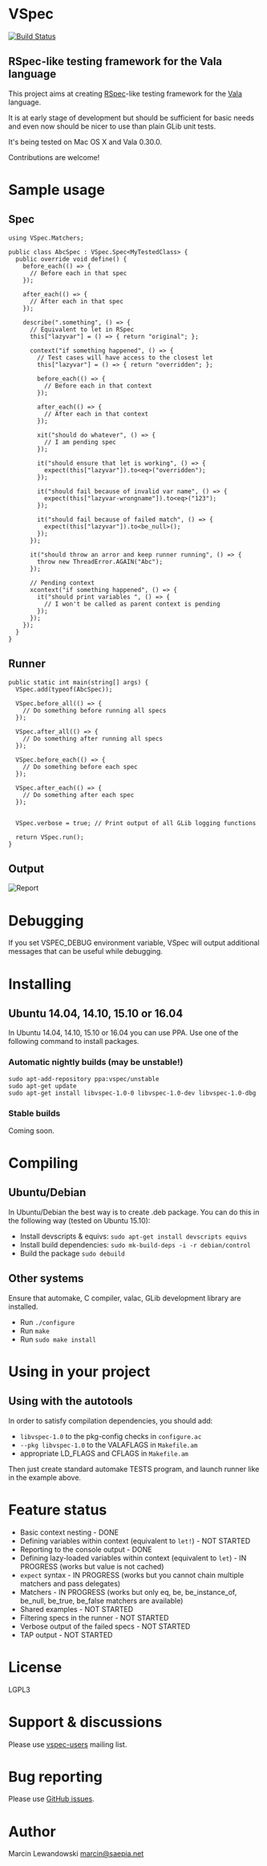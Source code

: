 # VSpec

[![Build Status](https://img.shields.io/shippable/56ca25001895ca4474772627.svg)](https://app.shippable.com/projects/56ca25001895ca4474772627)

## RSpec-like testing framework for the Vala language

This project aims at creating [RSpec](http://rspec.info)-like testing framework for the
[Vala](http://live.gnome.org/Vala) language.

It is at early stage of development but should be sufficient for basic needs
and even now should be nicer to use than plain GLib unit tests.

It's being tested on Mac OS X and Vala 0.30.0.

Contributions are welcome!

# Sample usage

## Spec

```vala
using VSpec.Matchers;

public class AbcSpec : VSpec.Spec<MyTestedClass> {
  public override void define() {
    before_each(() => {
      // Before each in that spec
    });

    after_each(() => {
      // After each in that spec
    });

    describe(".something", () => {
      // Equivalent to let in RSpec
      this["lazyvar"] = () => { return "original"; };

      context("if something happened", () => {
        // Test cases will have access to the closest let
        this["lazyvar"] = () => { return "overridden"; };

        before_each(() => {
          // Before each in that context
        });

        after_each(() => {
          // After each in that context
        });

        xit("should do whatever", () => {
          // I am pending spec
        });

        it("should ensure that let is working", () => {
          expect(this["lazyvar"]).to<eq>("overridden");
        });

        it("should fail because of invalid var name", () => {
          expect(this["lazyvar-wrongname"]).to<eq>("123");
        });

        it("should fail because of failed match", () => {
          expect(this["lazyvar"]).to<be_null>();
        });
      });

      it("should throw an arror and keep runner running", () => {
        throw new ThreadError.AGAIN("Abc");
      });

      // Pending context
      xcontext("if something happened", () => {
        it("should print variables ", () => {
          // I won't be called as parent context is pending
        });
      });
    });
  }
}
```


## Runner

```vala
public static int main(string[] args) {
  VSpec.add(typeof(AbcSpec));

  VSpec.before_all(() => {
    // Do something before running all specs
  });

  VSpec.after_all(() => {
    // Do something after running all specs
  });

  VSpec.before_each(() => {
    // Do something before each spec
  });

  VSpec.after_each(() => {
    // Do something after each spec
  });


  VSpec.verbose = true; // Print output of all GLib logging functions

  return VSpec.run();
}
```

## Output

![Report](/docs/report.png?raw=true "Report")


# Debugging

If you set VSPEC_DEBUG environment variable, VSpec will output additional
messages that can be useful while debugging.

# Installing

## Ubuntu 14.04, 14.10, 15.10 or 16.04

In Ubuntu 14.04, 14.10, 15.10 or 16.04 you can use PPA. Use one of the following command
to install packages.

### Automatic nightly builds (may be unstable!)

    sudo apt-add-repository ppa:vspec/unstable
    sudo apt-get update
    sudo apt-get install libvspec-1.0-0 libvspec-1.0-dev libvspec-1.0-dbg

### Stable builds

Coming soon.

# Compiling

## Ubuntu/Debian

In Ubuntu/Debian the best way is to create .deb package. You can do this in the
following way (tested on Ubuntu 15.10):

* Install devscripts & equivs: `sudo apt-get install devscripts equivs`
* Install build dependencies: `sudo mk-build-deps -i -r debian/control`
* Build the package `sudo debuild`

## Other systems

Ensure that automake, C compiler, valac, GLib development library are installed.

* Run `./configure`
* Run `make`
* Run `sudo make install`


# Using in your project

## Using with the autotools

In order to satisfy compilation dependencies, you should add:

* `libvspec-1.0` to the pkg-config checks in `configure.ac`
* `--pkg libvspec-1.0` to the VALAFLAGS in `Makefile.am`
* appropriate LD_FLAGS and CFLAGS in `Makefile.am`

Then just create standard automake TESTS program, and launch runner like in the
example above.


# Feature status

* Basic context nesting - DONE
* Defining variables within context (equivalent to `let!`) - NOT STARTED
* Reporting to the console output - DONE
* Defining lazy-loaded variables within context (equivalent to `let`) - IN PROGRESS (works but value is not cached)
* `expect` syntax - IN PROGRESS (works but you cannot chain multiple matchers and pass delegates)
* Matchers - IN PROGRESS (works but only eq, be, be_instance_of, be_null, be_true, be_false matchers are available)
* Shared examples - NOT STARTED
* Filtering specs in the runner - NOT STARTED
* Verbose output of the failed specs - NOT STARTED
* TAP output - NOT STARTED

# License

LGPL3

# Support & discussions

Please use [vspec-users](https://groups.google.com/forum/#!forum/vspec-users) mailing list.


# Bug reporting

Please use [GitHub issues](https://github.com/mspanc/vspec/issues).


# Author

Marcin Lewandowski <marcin@saepia.net>
